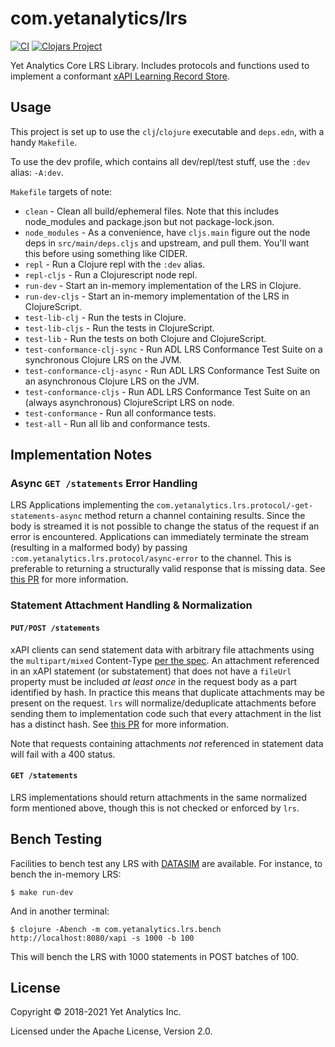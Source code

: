 # com.yetanalytics/lrs

[![CI](https://github.com/yetanalytics/lrs/actions/workflows/main.yml/badge.svg)](https://github.com/yetanalytics/lrs/actions/workflows/main.yml) [![Clojars Project](https://img.shields.io/clojars/v/com.yetanalytics/lrs.svg)](https://clojars.org/com.yetanalytics/lrs)

Yet Analytics Core LRS Library. Includes protocols and functions used to implement a conformant [xAPI Learning Record Store](https://github.com/adlnet/xAPI-Spec).

## Usage

This project is set up to use the `clj`/`clojure` executable and `deps.edn`, with a handy `Makefile`.

To use the dev profile, which contains all dev/repl/test stuff, use the `:dev` alias: `-A:dev`.

`Makefile` targets of note:

* `clean` - Clean all build/ephemeral files. Note that this includes node_modules and package.json but not package-lock.json.
* `node_modules` - As a convenience, have `cljs.main` figure out the node deps in `src/main/deps.cljs` and upstream, and pull them. You'll want this before using something like CIDER.
* `repl` - Run a Clojure repl with the `:dev` alias.
* `repl-cljs` - Run a Clojurescript node repl.
* `run-dev` - Start an in-memory implementation of the LRS in Clojure.
* `run-dev-cljs` - Start an in-memory implementation of the LRS in ClojureScript.
* `test-lib-clj` - Run the tests in Clojure.
* `test-lib-cljs` - Run the tests in ClojureScript.
* `test-lib` - Run the tests on both Clojure and ClojureScript.
* `test-conformance-clj-sync` - Run ADL LRS Conformance Test Suite on a synchronous Clojure LRS on the JVM.
* `test-conformance-clj-async` - Run ADL LRS Conformance Test Suite on an asynchronous Clojure LRS on the JVM.
* `test-conformance-cljs` - Run ADL LRS Conformance Test Suite on an (always asynchronous) ClojureScript LRS on node.
* `test-conformance` - Run all conformance tests.
* `test-all` - Run all lib and conformance tests.

## Implementation Notes

### Async `GET /statements` Error Handling

LRS Applications implementing the `com.yetanalytics.lrs.protocol/-get-statements-async` method return a channel containing results. Since the body is streamed it is not possible to change the status of the request if an error is encountered. Applications can immediately terminate the stream (resulting in a malformed body) by passing `:com.yetanalytics.lrs.protocol/async-error` to the channel. This is preferable to returning a structurally valid response that is missing data. See [this PR](https://github.com/yetanalytics/lrs/pull/78) for more information.

### Statement Attachment Handling & Normalization

#### `PUT/POST /statements`

xAPI clients can send statement data with arbitrary file attachments using the `multipart/mixed` Content-Type [per the spec](https://github.com/adlnet/xAPI-Spec/blob/master/xAPI-Communication.md#requirements-for-attachment-statement-batches). An attachment referenced in an xAPI statement (or substatement) that does not have a `fileUrl` property must be included *at least once* in the request body as a part identified by hash. In practice this means that duplicate attachments may be present on the request. `lrs` will normalize/deduplicate attachments before sending them to implementation code such that every attachment in the list has a distinct hash. See [this PR](https://github.com/yetanalytics/lrs/pull/81) for more information.

Note that requests containing attachments *not* referenced in statement data will fail with a 400 status.

#### `GET /statements`

LRS implementations should return attachments in the same normalized form mentioned above, though this is not checked or enforced by `lrs`.

## Bench Testing

Facilities to bench test any LRS with [DATASIM](https://github.com/yetanalytics/datasim) are available. For instance, to bench the in-memory LRS:

    $ make run-dev

And in another terminal:

    $ clojure -Abench -m com.yetanalytics.lrs.bench http://localhost:8080/xapi -s 1000 -b 100

This will bench the LRS with 1000 statements in POST batches of 100.

## License

Copyright © 2018-2021 Yet Analytics Inc.

Licensed under the Apache License, Version 2.0.
